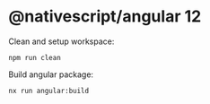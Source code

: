 # @nativescript/angular 12

Clean and setup workspace:

```
npm run clean
```

Build angular package:

```
nx run angular:build
```